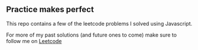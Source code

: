 ## Practice makes perfect
This repo contains a few of the leetcode problems I solved using Javascript.

For more of my past solutions (and future ones to come) make sure to follow me on [Leetcode](https://leetcode.com/zorer_salih/)
